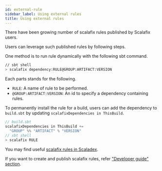 ```yaml
---
id: external-rule
sidebar_label: Using external rules
title: Using external rules
---
```


There have been growing number of scalafix rules published by Scalafix users.

Users can leverage such published rules by following steps.

One method is to run rule dynamically with the following sbt command.

```sh
// sbt shell
> scalafix dependency:RULE@GROUP:ARTIFACT:VERSION
```

Each parts stands for the following.
* `RULE`: A name of rule to be performed.
* `@GROUP:ARTIFACT:VERSION`: An id to specify a dependency containing rules.

To permanently install the rule for a build, users can add the dependency to
`build.sbt` by updating `scalafixDependencies in ThisBuild`.

```scala
// build.sbt
scalafixDependencies in ThisBuild +=
  "GROUP" %% "ARTIFACT" % "VERSION"
// sbt shell
> scalafix RULE
```

You may find useful [scalafix rules in Scaladex](https://index.scala-lang.org/search?q=scalafix).

If you want to create and publish scalafix rules, refer ["Developer guide" section](../developers/setup.md).









